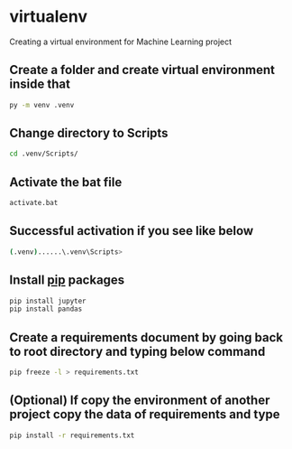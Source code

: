 # virtualenv
Creating a virtual environment for Machine Learning project

## Create a folder and create virtual environment inside that

```bash
py -m venv .venv
```
## Change directory to Scripts

```bash
cd .venv/Scripts/
```

## Activate the bat file
```bash
activate.bat
```

## Successful activation if you see like below

```bash
(.venv)......\.venv\Scripts>
```
## Install [pip](https://pip.pypa.io/en/stable/) packages
```bash
pip install jupyter
pip install pandas
```

## Create a requirements document by going back to root directory and typing below command
```bash
pip freeze -l > requirements.txt
```

## (Optional) If copy the environment of another project copy the data of requirements and type
```bash
pip install -r requirements.txt
```